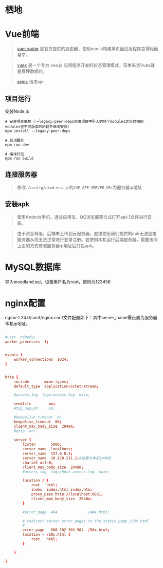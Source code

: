 #  栖地


# Vue前端
> [vue-router](https://router.vuejs.org/zh-cn/) 是官方提供的路由器，使用vue.js构建单页面应用程序变得轻而易举。

> [vuex](https://vuex.vuejs.org/zh-cn/) 是一个专为 vue.js 应用程序开发的状态管理模式，简单来说Vuex就是管理数据的。


> [axios](https://www.npmjs.com/package/axios) 请求api


## 项目运行
安装Node.js
```shell
# 安装项目依赖（-–legacy-peer-deps忽略项目中引入的各个modules之间的相同modules但不同版本的问题并继续安装） 
npm install -–legacy-peer-deps

# 启动服务
npm run dev 

# 编译打包
npm run build
```
## 连接服务器
> 修改`./config/prod.env.js`的`VUE_APP_SERVER_URL`为服务器ip地址
## 安装apk
> 使用Android手机，通过应用宝、QQ浏览器等方式打开apk.1文件进行安装。

> 由于资金有限，后端未上传到云服务器，直接使用我们提供的apk无法连接服务器从而无法正常进行登录注册。若使用本机运行后端服务器，需要按照上面的方式修改服务器ip地址后打包apk。
> 
# MySQL数据库
导入moodland.sql，设置用户名为root，密码为123456

# nginx配置
nginx-1.24.0/conf/nginx.conf文件配置如下：其中server_name需设置为服务器本机ip地址。
```conf

#user  nobody;
worker_processes  1;


events {
    worker_connections  1024;
}


http {
    include       mime.types;
    default_type  application/octet-stream;

    #access_log  logs/access.log  main;

    sendfile        on;
    #tcp_nopush     on;

    #keepalive_timeout  0;
    keepalive_timeout  65;
    client_max_body_size  2048m;
    #gzip  on;
    
    server {
        listen       5000;
        server_name  localhost;
        server_name  127.0.0.1;
        server_name  10.128.211.2;#设置为本机ip地址
        charset utf-8;
        client_max_body_size  2048m;
        #access_log  logs/host.access.log  main;

        location / {
            root   html;
            index  index.html index.htm;
            proxy_pass http://localhost:8081;
            client_max_body_size  2048m;
        }

        #error_page  404              /404.html;

        # redirect server error pages to the static page /50x.html
        #
        error_page   500 502 503 504  /50x.html;
        location = /50x.html {
            root   html;
        }

    }

}


```
